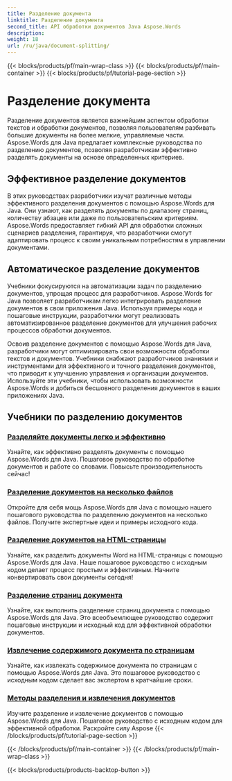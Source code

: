 ```yaml
---
title: Разделение документа
linktitle: Разделение документа
second_title: API обработки документов Java Aspose.Words
description: 
weight: 18
url: /ru/java/document-splitting/
---
```


{{< blocks/products/pf/main-wrap-class >}}
{{< blocks/products/pf/main-container >}}
{{< blocks/products/pf/tutorial-page-section >}}

# Разделение документа


Разделение документов является важнейшим аспектом обработки текстов и обработки документов, позволяя пользователям разбивать большие документы на более мелкие, управляемые части. Aspose.Words для Java предлагает комплексные руководства по разделению документов, позволяя разработчикам эффективно разделять документы на основе определенных критериев.

## Эффективное разделение документов

В этих руководствах разработчики изучат различные методы эффективного разделения документов с помощью Aspose.Words для Java. Они узнают, как разделять документы по диапазону страниц, количеству абзацев или даже по пользовательским критериям. Aspose.Words предоставляет гибкий API для обработки сложных сценариев разделения, гарантируя, что разработчики смогут адаптировать процесс к своим уникальным потребностям в управлении документами.

## Автоматическое разделение документов

Учебники фокусируются на автоматизации задач по разделению документов, упрощая процесс для разработчиков. Aspose.Words for Java позволяет разработчикам легко интегрировать разделение документов в свои приложения Java. Используя примеры кода и пошаговые инструкции, разработчики могут реализовать автоматизированное разделение документов для улучшения рабочих процессов обработки документов.

Освоив разделение документов с помощью Aspose.Words для Java, разработчики могут оптимизировать свои возможности обработки текстов и документов. Учебники снабжают разработчиков знаниями и инструментами для эффективного и точного разделения документов, что приводит к улучшению управления и организации документов. Используйте эти учебники, чтобы использовать возможности Aspose.Words и добиться бесшовного разделения документов в ваших приложениях Java.

## Учебники по разделению документов

### [Разделяйте документы легко и эффективно](./split-documents-easily-efficiently/)

Узнайте, как эффективно разделять документы с помощью Aspose.Words для Java. Пошаговое руководство по обработке документов и работе со словами. Повысьте производительность сейчас!
### [Разделение документов на несколько файлов](./splitting-documents-into-multiple-files/)
Откройте для себя мощь Aspose.Words для Java с помощью нашего пошагового руководства по разделению документов на несколько файлов. Получите экспертные идеи и примеры исходного кода.
### [Разделение документов на HTML-страницы](./splitting-documents-into-html-pages/)
Узнайте, как разделить документы Word на HTML-страницы с помощью Aspose.Words для Java. Наше пошаговое руководство с исходным кодом делает процесс простым и эффективным. Начните конвертировать свои документы сегодня!
### [Разделение страниц документа](./document-page-separation/)
Узнайте, как выполнить разделение страниц документа с помощью Aspose.Words для Java. Это всеобъемлющее руководство содержит пошаговые инструкции и исходный код для эффективной обработки документов.
### [Извлечение содержимого документа по страницам](./extracting-document-content-pages/)
Узнайте, как извлекать содержимое документа по страницам с помощью Aspose.Words для Java. Это пошаговое руководство с исходным кодом сделает вас экспертом в кратчайшие сроки.
### [Методы разделения и извлечения документов](./document-splitting-extraction-techniques/)
Изучите разделение и извлечение документов с помощью Aspose.Words для Java. Пошаговое руководство с исходным кодом для эффективной обработки. Раскройте силу Aspose
{{< /blocks/products/pf/tutorial-page-section >}}

{{< /blocks/products/pf/main-container >}}
{{< /blocks/products/pf/main-wrap-class >}}

{{< blocks/products/products-backtop-button >}}
